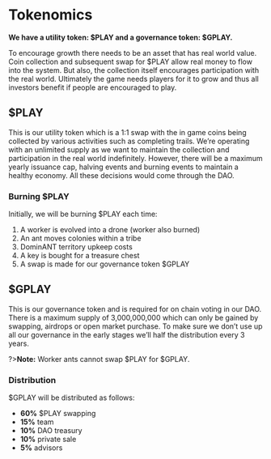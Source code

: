 # Tokenomics

**We have a utility token: $PLAY and a governance token: $GPLAY.**

To encourage growth there needs to be an asset that has real world value. Coin collection and subsequent swap for $PLAY allow real money to flow into the system. But also, the collection itself encourages participation with the real world. Ultimately the game needs players for it to grow and thus all investors benefit if people are encouraged to play.

## $PLAY

This is our utility token which is a 1:1 swap with the in game coins being collected by various activities such as completing trails. We’re operating with an unlimited supply as we want to maintain the collection and participation in the real world indefinitely. However, there will be a maximum yearly issuance cap, halving events and burning events to maintain a healthy economy. All these decisions would come through the DAO.

### Burning $PLAY

Initially, we will be burning $PLAY each time:

1. A worker is evolved into a drone (worker also burned)
2. An ant moves colonies within a tribe
3. DominANT territory upkeep costs
4. A key is bought for a treasure chest
5. A swap is made for our governance token $GPLAY

## $GPLAY

This is our governance token and is required for on chain voting in our DAO. There is a maximum supply of 3,000,000,000 which can only be gained by swapping, airdrops or open market purchase. To make sure we don’t use up all our governance in the early stages we’ll half the distribution every 3 years.

?>**Note:** Worker ants cannot swap $PLAY for $GPLAY.

### Distribution

$GPLAY will be distributed as follows:

* **60%** $PLAY swapping
* **15%** team
* **10%** DAO treasury
* **10%** private sale
* **5%** advisors
